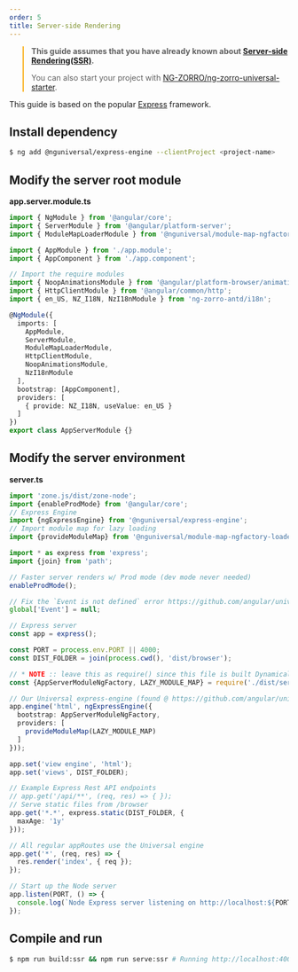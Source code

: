 ```yaml
---
order: 5
title: Server-side Rendering
---
```


<blockquote style="border-color: #faad14;">
<p><strong>This guide assumes that you have already known about <a href="https://angular.io/guide/universal" target="_blank" rel="noopener">Server-side Rendering(SSR)</a>.</strong></p>
<p>You can also start your project with <a href="https://github.com/NG-ZORRO/ng-zorro-universal-starter" target="_blank" rel="noopener">NG-ZORRO/ng-zorro-universal-starter</a>.</p>
</blockquote>

This guide is based on the popular [Express](https://expressjs.com/) framework.

## Install dependency

```bash
$ ng add @nguniversal/express-engine --clientProject <project-name>
```

## Modify the server root module

**app.server.module.ts**

```ts
import { NgModule } from '@angular/core';
import { ServerModule } from '@angular/platform-server';
import { ModuleMapLoaderModule } from '@nguniversal/module-map-ngfactory-loader';

import { AppModule } from './app.module';
import { AppComponent } from './app.component';

// Import the require modules
import { NoopAnimationsModule } from '@angular/platform-browser/animations';
import { HttpClientModule } from '@angular/common/http';
import { en_US, NZ_I18N, NzI18nModule } from 'ng-zorro-antd/i18n';

@NgModule({
  imports: [
    AppModule,
    ServerModule,
    ModuleMapLoaderModule,
    HttpClientModule,
    NoopAnimationsModule,
    NzI18nModule
  ],
  bootstrap: [AppComponent],
  providers: [
    { provide: NZ_I18N, useValue: en_US }
  ]
})
export class AppServerModule {}

```

## Modify the server environment

**server.ts**

```ts
import 'zone.js/dist/zone-node';
import {enableProdMode} from '@angular/core';
// Express Engine
import {ngExpressEngine} from '@nguniversal/express-engine';
// Import module map for lazy loading
import {provideModuleMap} from '@nguniversal/module-map-ngfactory-loader';

import * as express from 'express';
import {join} from 'path';

// Faster server renders w/ Prod mode (dev mode never needed)
enableProdMode();

// Fix the `Event is not defined` error https://github.com/angular/universal/issues/844
global['Event'] = null;

// Express server
const app = express();

const PORT = process.env.PORT || 4000;
const DIST_FOLDER = join(process.cwd(), 'dist/browser');

// * NOTE :: leave this as require() since this file is built Dynamically from webpack
const {AppServerModuleNgFactory, LAZY_MODULE_MAP} = require('./dist/server/main');

// Our Universal express-engine (found @ https://github.com/angular/universal/tree/master/modules/express-engine)
app.engine('html', ngExpressEngine({
  bootstrap: AppServerModuleNgFactory,
  providers: [
    provideModuleMap(LAZY_MODULE_MAP)
  ]
}));

app.set('view engine', 'html');
app.set('views', DIST_FOLDER);

// Example Express Rest API endpoints
// app.get('/api/**', (req, res) => { });
// Serve static files from /browser
app.get('*.*', express.static(DIST_FOLDER, {
  maxAge: '1y'
}));

// All regular appRoutes use the Universal engine
app.get('*', (req, res) => {
  res.render('index', { req });
});

// Start up the Node server
app.listen(PORT, () => {
  console.log(`Node Express server listening on http://localhost:${PORT}`);
});

```

## Compile and run

```bash
$ npm run build:ssr && npm run serve:ssr # Running http://localhost:4000/
```
